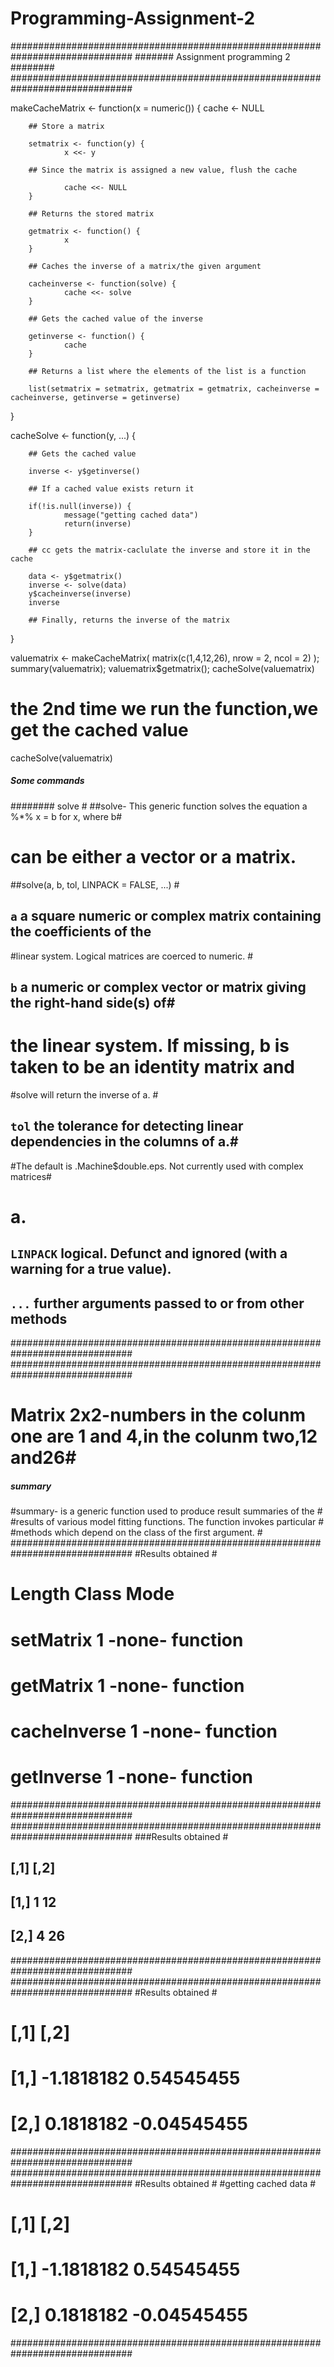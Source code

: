 Programming-Assignment-2
========================

##############################################################################
#######                    Assignment programming 2                   ########     
##############################################################################



makeCacheMatrix <- function(x = numeric()) {
        cache <- NULL
        
        ## Store a matrix
        
        setmatrix <- function(y) {
                x <<- y
        
        ## Since the matrix is assigned a new value, flush the cache
        
                cache <<- NULL
        }
        
        ## Returns the stored matrix
        
        getmatrix <- function() {
                x
        }
        
        ## Caches the inverse of a matrix/the given argument
        
        cacheinverse <- function(solve) {
                cache <<- solve
        }
        
        ## Gets the cached value of the inverse 
        
        getinverse <- function() {
                cache
        }
        
        ## Returns a list where the elements of the list is a function
        
        list(setmatrix = setmatrix, getmatrix = getmatrix, cacheinverse = cacheinverse, getinverse = getinverse)
}

cacheSolve <- function(y, ...) {
        
        ## Gets the cached value
        
        inverse <- y$getinverse()
        
        ## If a cached value exists return it 
        
        if(!is.null(inverse)) {
                message("getting cached data")
                return(inverse)
        }
        
        ## cc gets the matrix-caclulate the inverse and store it in the cache
        
        data <- y$getmatrix()
        inverse <- solve(data)
        y$cacheinverse(inverse)
        inverse 
        
        ## Finally, returns the inverse of the matrix

}

valuematrix <- makeCacheMatrix( matrix(c(1,4,12,26), nrow = 2, ncol = 2) );
summary(valuematrix);
valuematrix$getmatrix();
cacheSolve(valuematrix)
# the 2nd time we run the function,we get the cached value
cacheSolve(valuematrix)


##### Some commands ##########################################################
######## solve                                                               #
##solve- This generic function solves the equation a %*% x = b for x, where b#
# can be either a vector or a matrix.                                        #
##solve(a, b, tol, LINPACK = FALSE, ...)                                     # 
## `a` a square numeric or complex matrix containing the coefficients of the #
#linear system. Logical matrices are coerced to numeric.                     #   
## `b` a numeric or complex vector or matrix giving the right-hand side(s) of#
# the linear system. If missing, b is taken to be an identity matrix and     #
#solve will return the inverse of a.                                         #
## `tol` the tolerance for detecting linear dependencies in the columns of a.#
#The default is .Machine$double.eps. Not currently used with complex matrices#
# a.                                                                         #
## `LINPACK` logical. Defunct and ignored (with a warning for a true value). #
##  `...` further arguments passed to or from other methods                  #
##############################################################################
##############################################################################
# Matrix 2x2-numbers in the colunm one are 1 and 4,in the colunm two,12 and26#
#####  summary  ##############################################################
#summary- is a generic function used to produce result summaries of the      #
#results of various model fitting functions. The function invokes particular #
#methods which depend on the class of the first argument.                    #
##############################################################################
#Results obtained                                                            #
#              Length Class  Mode                                            #
# setMatrix    1      -none- function                                        #
# getMatrix    1      -none- function                                        #
# cacheInverse 1      -none- function                                        #
# getInverse   1      -none- function                                        #
##############################################################################
##############################################################################
###Results obtained                                                          #
##      [,1] [,2]                                                            #
## [1,]    1   12                                                            #
## [2,]    4   26                                                            #
##############################################################################
##############################################################################
#Results obtained                                                            #
#         [,1]        [,2]                                                   #
# [1,] -1.1818182   0.54545455                                               #
# [2,]  0.1818182  -0.04545455                                               #
##############################################################################
##############################################################################
#Results obtained                                                            #
#getting cached data                                                         #
#      [,1]        [,2]                                                      #
# [1,] -1.1818182  0.54545455                                                #
# [2,]  0.1818182 -0.04545455                                                #
##############################################################################



